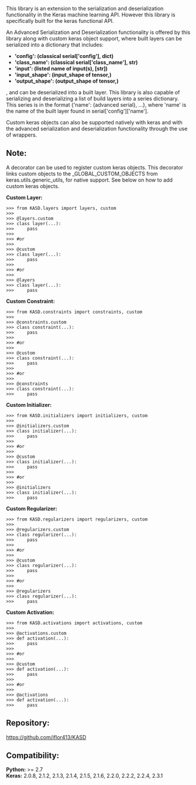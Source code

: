 This library is an extension to the serialization and deserialization
functionality in the Keras machine learning API. However this library
is specifically built for the keras functional API.

An Advanced Serialization and Deserialization functionality is offered
by this library along with custom keras object support, where built layers
can be serialized into a dictionary that includes:  
- **'config': (classical serial['config'], dict)**  
- **'class_name': (classical serial['class_name'], str)**  
- **'input': (listed name of input(s), [str])**  
- **'input_shape': (input_shape of tensor,)**  
- **'output_shape': (output_shape of tensor,)**  

, and can be deserialized into a built layer. This library is also capable
of serializing and deserializing a list of build layers into a series
dictionary. This series is in the format {'name': {advanced serial}, ...}, where
'name' is the name of the built layer found in serial['config']['name'].  

Custom keras objects can also be supported natively with keras and with the
advanced serialization and deserialization functionality through the use
of wrappers.  

## Note:
A decorator can be used to register custom keras objects. This
decorator links custom objects to the _GLOBAL_CUSTOM_OBJECTS
from keras.utils.generic_utils, for native support. See below
on how to add custom keras objects.  

**Custom Layer:**
```
>>> from KASD.layers import layers, custom
>>> 
>>> @layers.custom
>>> class layer(...):
>>>     pass
>>>  
>>> #or
>>> 
>>> @custom
>>> class layer(...):
>>>     pass
>>>     
>>> #or
>>> 
>>> @layers
>>> class layer(...):
>>>     pass
```

**Custom Constraint:**
```
>>> from KASD.constraints import constraints, custom
>>> 
>>> @constraints.custom
>>> class constraint(...):
>>>     pass
>>>  
>>> #or
>>> 
>>> @custom
>>> class constraint(...):
>>>     pass
>>>     
>>> #or
>>> 
>>> @constraints
>>> class constraint(...):
>>>     pass
```

**Custom Initializer:**
```
>>> from KASD.initializers import initializers, custom
>>> 
>>> @initializers.custom
>>> class initializer(...):
>>>     pass
>>>  
>>> #or
>>> 
>>> @custom
>>> class initializer(...):
>>>     pass
>>>     
>>> #or
>>> 
>>> @initializers
>>> class initializer(...):
>>>     pass
```

**Custom Regularizer:**
```
>>> from KASD.regularizers import regularizers, custom
>>> 
>>> @regularizers.custom
>>> class regularizer(...):
>>>     pass
>>>  
>>> #or
>>> 
>>> @custom
>>> class regularizer(...):
>>>     pass
>>>     
>>> #or
>>> 
>>> @regularizers
>>> class regularizer(...):
>>>     pass
```

**Custom Activation:**
```
>>> from KASD.activations import activations, custom
>>> 
>>> @activations.custom
>>> def activation(...):
>>>     pass
>>>  
>>> #or
>>> 
>>> @custom
>>> def activation(...):
>>>     pass
>>>     
>>> #or
>>> 
>>> @activations
>>> def activation(...):
>>>     pass
```

## Repository:
https://github.com/iflor413/KASD

## Compatibility:
**Python:** >= 2.7  
**Keras:** 2.0.8, 2.1.2, 2.1.3, 2.1.4, 2.1.5, 2.1.6, 2.2.0, 2.2.2, 2.2.4, 2.3.1  

